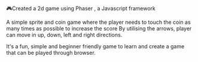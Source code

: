 🎮Created a 2d game using Phaser , a Javascript framework

A simple sprite and coin game where the player needs to touch the coin as many times as possible to increase the score
By utilising the arrows, player can move in up, down, left and right directions.

It's a fun, simple and beginner friendly game to learn and create a game that can be played through browser.
